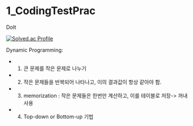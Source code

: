 # 1_CodingTestPrac
DoIt

[![Solved.ac Profile](http://mazassumnida.wtf/api/generate_badge?boj=kjh307ok)](https://solved.ac/kjh307ok)<br/>

Dynamic Programming:
- 1. 큰 문제를 작은 문제로 나누기
- 2. 작은 문제들을 반복되어 나타나고, 이의 결과값이 항상 같아야 함.
- 3. memorization : 작은 문제들은 한번만 계산하고, 이를 테이블로 저장-> 꺼내 사용
- 4. Top-down or Bottom-up 기법
